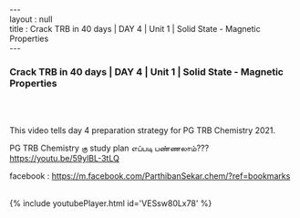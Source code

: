 ---<br>layout : null<br>title : Crack TRB in 40 days | DAY 4 | Unit 1 | Solid State - Magnetic Properties<br>---<br><h3>Crack TRB in 40 days | DAY 4 | Unit 1 | Solid State - Magnetic Properties</h3><br><br><p>This video tells day 4 preparation strategy for PG TRB Chemistry 2021.

PG TRB Chemistry கு study plan எப்படி பண்ணலாம்??? 
https://youtu.be/59ylBL-3tLQ

facebook : https://m.facebook.com/ParthibanSekar.chem/?ref=bookmarks</p><br>{% include youtubePlayer.html id='VESsw80Lx78' %}<br>